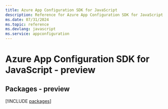 ```yaml
---
title: Azure App Configuration SDK for JavaScript
description: Reference for Azure App Configuration SDK for JavaScript
ms.date: 07/31/2024
ms.topic: reference
ms.devlang: javascript
ms.service: appconfiguration
---
```

# Azure App Configuration SDK for JavaScript - preview
## Packages - preview
[!INCLUDE [packages](app-configuration-index.md)]